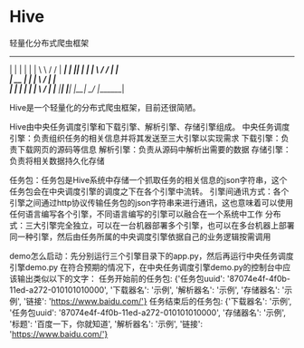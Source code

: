 # Hive
 轻量化分布式爬虫框架
 __    __   __  ____    ____  _______ 
|  |  |  | |  | \   \  /   / |   ____|
|  |__|  | |  |  \   \/   /  |  |__   
|   __   | |  |   \      /   |   __|  
|  |  |  | |  |    \    /    |  |____ 
|__|  |__| |__|     \__/     |_______|

Hive是一个轻量化的分布式爬虫框架，目前还很简陋。

Hive由中央任务调度引擎和下载引擎、解析引擎、存储引擎组成。
中央任务调度引擎：负责组织任务的相关信息并将其发送至三大引擎以实现需求
下载引擎：负责下载网页的源码等信息
解析引擎：负责从源码中解析出需要的数据
存储引擎：负责将相关数据持久化存储

任务包：任务包是Hive系统中存储一个抓取任务的相关信息的json字符串，这个任务包会在中央调度引擎的调度之下在各个引擎中流转。
引擎间通讯方式：各个引擎之间通过http协议传输任务包的json字符串来进行通讯，这也意味着可以使用任何语言编写各个引擎，不同语言编写的引擎可以融合在一个系统中工作
分布式：三大引擎完全独立，可以在一台机器部署多个引擎，也可以在多台机器上部署同一种引擎，然后由任务所属的中央调度引擎依据自己的业务逻辑按需调用

demo怎么启动：先分别运行三个引擎目录下的app.py，然后再运行中央任务调度引擎demo.py
在符合预期的情况下，在中央任务调度引擎demo.py的控制台中应该输出类似以下的文字：
任务开始前的任务包: {'任务包uuid': '87074e4f-4f0b-11ed-a272-010101010000', '下载器名': '示例', '解析器名': '示例', '存储器名': '示例', '链接': 'https://www.baidu.com/'}
任务结束后的任务包: {'下载器名': '示例', '任务包uuid': '87074e4f-4f0b-11ed-a272-010101010000', '存储器名': '示例', '标题': '百度一下，你就知道', '解析器名': '示例', '链接': 'https://www.baidu.com/'}